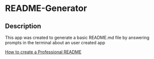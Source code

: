 # README-Generator

## Description
This app was created to generate a basic README.md file by answering prompts in the terminal about an user created app


[How to create a Professional README](https://coding-boot-camp.github.io/full-stack/github/professional-readme-guide)

